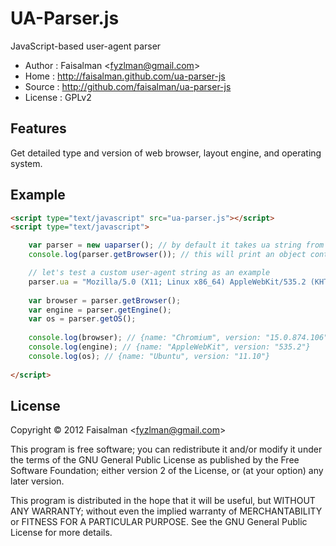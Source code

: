 # UA-Parser.js

JavaScript-based user-agent parser

* Author	: Faisalman <<fyzlman@gmail.com>>
* Home	    : http://faisalman.github.com/ua-parser-js
* Source	: http://github.com/faisalman/ua-parser-js
* License	: GPLv2

## Features

Get detailed type and version of web browser, layout engine, and operating system.

## Example

```html
<script type="text/javascript" src="ua-parser.js"></script>
<script type="text/javascript">

    var parser = new uaparser(); // by default it takes ua string from current window.navigator
    console.log(parser.getBrowser()); // this will print an object contains current browser info

    // let's test a custom user-agent string as an example
    parser.ua = "Mozilla/5.0 (X11; Linux x86_64) AppleWebKit/535.2 (KHTML, like Gecko) Ubuntu/11.10 Chromium/15.0.874.106 Chrome/15.0.874.106 Safari/535.2";
    
    var browser = parser.getBrowser();
    var engine = parser.getEngine();
    var os = parser.getOS();
    
    console.log(browser); // {name: "Chromium", version: "15.0.874.106"}
    console.log(engine); // {name: "AppleWebKit", version: "535.2"}
    console.log(os); // {name: "Ubuntu", version: "11.10"}
    
</script>
```

## License

Copyright © 2012 Faisalman <<fyzlman@gmail.com>>

This program is free software; you can redistribute it and/or
modify it under the terms of the GNU General Public License
as published by the Free Software Foundation; either version 2
of the License, or (at your option) any later version.

This program is distributed in the hope that it will be useful,
but WITHOUT ANY WARRANTY; without even the implied warranty of
MERCHANTABILITY or FITNESS FOR A PARTICULAR PURPOSE.  See the
GNU General Public License for more details.
